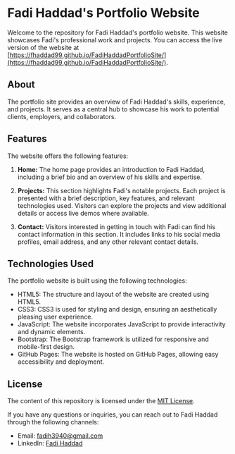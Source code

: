 
# Fadi Haddad's Portfolio Website

Welcome to the repository for Fadi Haddad's portfolio website. This website showcases Fadi's professional work and projects. You can access the live version of the website at [https://fhaddad99.github.io/FadiHaddadPortfolioSite/](https://fhaddad99.github.io/FadiHaddadPortfolioSite/).

## About

The portfolio site provides an overview of Fadi Haddad's skills, experience, and projects. It serves as a central hub to showcase his work to potential clients, employers, and collaborators.

## Features

The website offers the following features:

1. **Home:** The home page provides an introduction to Fadi Haddad, including a brief bio and an overview of his skills and expertise.

2. **Projects:** This section highlights Fadi's notable projects. Each project is presented with a brief description, key features, and relevant technologies used. Visitors can explore the projects and view additional details or access live demos where available.

3. **Contact:** Visitors interested in getting in touch with Fadi can find his contact information in this section. It includes links to his social media profiles, email address, and any other relevant contact details.

## Technologies Used

The portfolio website is built using the following technologies:

- HTML5: The structure and layout of the website are created using HTML5.
- CSS3: CSS3 is used for styling and design, ensuring an aesthetically pleasing user experience.
- JavaScript: The website incorporates JavaScript to provide interactivity and dynamic elements.
- Bootstrap: The Bootstrap framework is utilized for responsive and mobile-first design.
- GitHub Pages: The website is hosted on GitHub Pages, allowing easy accessibility and deployment.

## License

The content of this repository is licensed under the [MIT License](LICENSE).

If you have any questions or inquiries, you can reach out to Fadi Haddad through the following channels:

- Email: fadih3940@gmail.com
- LinkedIn: [Fadi Haddad](https://www.linkedin.com/in/fadi-haddad-925741147/)


